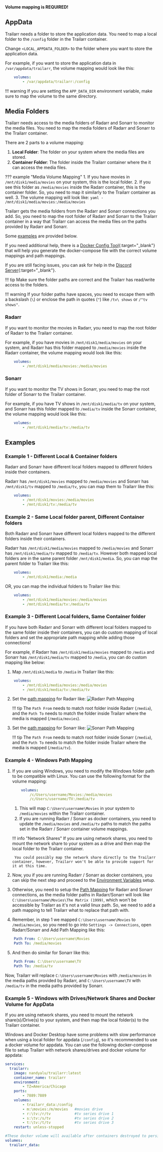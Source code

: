 **Volume mapping is REQUIRED!**

## AppData

Trailarr needs a folder to store the application data. You need to map a local folder to the `/config` folder in the Trailarr container.

Change `<LOCAL_APPDATA_FOLDER>` to the folder where you want to store the application data.

For example, if you want to store the application data in `/var/appdata/trailarr`, the volume mapping would look like this:
```yaml
    volumes:
        - /var/appdata/trailarr:/config
```

!!! warning
    If you are setting the `APP_DATA_DIR` environment variable, make sure to map the volume to the same directory.


## Media Folders

Trailarr needs access to the media folders of Radarr and Sonarr to monitor the media files. You need to map the media folders of Radarr and Sonarr to the Trailarr container.

There are 2 parts to a volume mapping:

1. **Local Folder**: The folder on your system where the media files are stored.
2. **Container Folder**: The folder inside the Trailarr container where the it can access the media files.

??? example "Media Volume Mapping"
    1. If you have movies in `/mnt/disk1/media/movies` on your system, this is the local folder.
    2. If you see this folder as `/media/movies` inside the Radarr container, this is the container folder. So, you need to map it similarly to the Trailarr container as well.
    3. The volume mapping will look like:
    ```yaml
        - /mnt/disk1/media/movies:/media/movies
    ```

Trailarr gets the media folders from the Radarr and Sonarr connections you add. So, you need to map the root folder of Radarr and Sonarr to the Trailarr container in a way that Trailarr can access the media files on the paths provided by Radarr and Sonarr. 

Some [examples](#examples) are provided below. 

If you need additional help, there is a [Docker Config Tool](https://nandyalu.github.io/trailarr/help/docker-builder/builder.html){:target="_blank"} that will help you generate the docker-compose file with the correct volume mappings and path mappings.

If you are still facing issues, you can ask for help in the [Discord Server](https://discord.gg/KKPr5kQEzQ){:target="_blank"}.

!!! tip
    Make sure the folder paths are correct and the Trailarr has read/write access to the folders.

!!! warning
    If your folder paths have spaces, you need to escape them with a backslash (`\`) or enclose the path in quotes (`"`) like `/tv\ shows` or `/"tv shows"`.

### Radarr

If you want to monitor the movies in Radarr, you need to map the root folder of Radarr to the Trailarr container.

For example, if you have movies in `/mnt/disk1/media/movies` on your system, and Radarr has this folder mapped to `/media/movies` inside the Radarr container, the volume mapping would look like this:

```yaml
    volumes:
        - /mnt/disk1/media/movies:/media/movies
```

### Sonarr

If you want to monitor the TV shows in Sonarr, you need to map the root folder of Sonarr to the Trailarr container.

For example, if you have TV shows in `/mnt/disk1/media/tv` on your system, and Sonarr has this folder mapped to `/media/tv` inside the Sonarr container, the volume mapping would look like this:

```yaml
    volumes:
        - /mnt/disk1/media/tv:/media/tv
```


## Examples

### Example 1 - Different Local & Container folders

Radarr and Sonarr have different local folders mapped to different folders inside their containers.

Radarr has `/mnt/disk1/movies` mapped to `/media/movies` and Sonarr has `/mnt/disk1/tv` mapped to `/media/tv`, you can map them to Trailarr like this:

```yaml
    volumes:
        - /mnt/disk1/movies:/media/movies
        - /mnt/disk1/tv:/media/tv
```


### Example 2 - Same Local folder parent, Different Container folders

Both Radarr and Sonarr have different local folders mapped to the different folders inside their containers.

Radarr has `/mnt/disk1/media/movies` mapped to `/media/movies` and Sonarr has `/mnt/disk1/media/tv` mapped to `/media/tv`. However both mapped local folders are in the same parent folder `/mnt/disk1/media`. So, you can map the parent folder to Trailarr like this:

```yaml
    volumes:
        - /mnt/disk1/media:/media
```

OR, you can map the individual folders to Trailarr like this:

```yaml
    volumes:
        - /mnt/disk1/media/movies:/media/movies
        - /mnt/disk1/media/tv:/media/tv
```


### Example 3 - Different Local folders, Same Container folder

If you have both Radarr and Sonarr with different local folders mapped to the same folder inside their containers, you can do custom mapping of local folders and set the appropriate path mapping while adding those connections!

For example, if Radarr has `/mnt/disk1/media/movies` mapped to `/media` and Sonarr has `/mnt/disk1/media/tv` mapped to `/media`, you can do custom mapping like below:

1. Map `/mnt/disk1/media` to `/media` in Trailarr like this:
```yaml
    volumes:
        - /mnt/disk1/media/movies:/media/movies
        - /mnt/disk1/media/tv:/media/tv
```

2. Set the [path mapping](../setup/connections.md#path-mapping) for Radarr like:
![Radarr Path Mapping](radarr-mapping.png)

    !!! tip
        The `Path From` needs to match root folder inside Radarr (`/media`), and the `Path To` needs to match the folder inside Trailarr where the media is mapped (`/media/movies`).

3. Set the [path mapping](../setup/connections.md#path-mapping) for Sonarr like:
![Sonarr Path Mapping](sonarr-mapping.png)

    !!! tip
        The `Path From` needs to match root folder inside Sonarr (`/media`), and the `Path To` needs to match the folder inside Trailarr where the media is mapped (`/media/tv`).


### Example 4 - Windows Path Mapping

1. If you are using Windows, you need to modify the Windows folder path to be compatible with Linux. You can use the following format for the volume mapping:

    ```yaml
        volumes:
            /c/Users/username/Movies:/media/movies
            /c/Users/username/TV:/media/tv
    ```

    1. This will map `C:\Users\username\Movies` in your system to `/media/movies` within the Trailarr container.
    2. If you are running Radarr / Sonarr as docker containers, you need to update the `/media/movies` and `/media/tv` paths to match the paths set in the Radarr / Sonarr container volume mappings.


    !!! info "Network Shares"
        If you are using network shares, you need to mount the network share to your system as a drive and then map the local folder to the Trailarr container.

        You could possibly map the network share directly to the Trailarr container, however, Trailarr won't be able to provide support for it at this time.

2. Now, you if you are running Radarr / Sonarr as docker containers, you can skip the next step and proceed to the [Environment Variables](env-variables.md) setup.

3. Otherwise, you need to setup the [Path Mapping](../setup/connections.md#path-mapping) for Radarr and Sonarr connections, as the media folder paths in Radarr/Sonarr will look like `C:\Users\username\Movies\The Matrix (1999)`, which won't be accessible by Trailarr as it's not a valid linux path. So, we need to add a path mapping to tell Trailarr what to replace that path with.

4. Remember, in step 1 we mapped `C:\Users\username\Movies` to `/media/movies`, so you need to go into `Settings -> Connections`, open Radarr/Sonarr and Add Path Mapping like this:

```yaml
    Path From: C:\Users\username\Movies
    Path To: /media/movies
```

5. And then do similar for Sonarr like this:

```yaml
    Path From: C:\Users\username\TV
    Path To: /media/tv
```

Now, Trailarr will replace `C:\Users\username\Movies` with `/media/movies` in the media paths provided by Radarr, and `C:\Users\username\TV` with `/media/tv` in the media paths provided by Sonarr.


### Example 5 - Windows with Drives/Network Shares and Docker Volume for AppData

If you are using network shares, you need to mount the network share(s)/Drive(s) to your system, and then map the local folder(s) to the Trailarr container.

Windows and Docker Desktop have some problems with slow performance when using a local folder for appdata (`/config`), so it's recommended to use a docker volume for appdata. You can use the following docker-compose file to setup Trailarr with network shares/drives and docker volume for appdata:


``` yaml
services:
  trailarr:
    image: nandyalu/trailarr:latest
    container_name: trailarr
    environment:
        - TZ=America/Chicago
    ports:
        - 7889:7889
    volumes:
        - trailarr_data:/config
        - m:\movies:/m/movies   #movies drive
        - r:\tv:/r/tv           #tv series drive 1
        - s:\tv:/s/tv           #tv series drive 2
        - t:\tv:/t/tv           #tv series drive 3
    restart: unless-stopped

#These docker volume will available after containers destroyed to persist data within Docker 
volumes:
  trailarr_data:
```